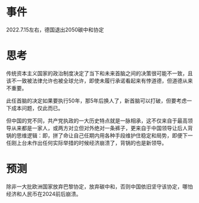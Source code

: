 # 事件

2022.7.15左右，德国退出2050碳中和协定



# 思考
传统资本主义国家的政治制度决定了当下和未来首脑之间的决策很可能不一致，且该不一致被法律允许也被全球允许，即使未履行承诺看起来有悖道德，但道德从来不重要。

此任首脑的决定如果要执行50年，那5年后换人了，新首脑可以打破，但要考虑一下成本问题，仅此而已。

但中国的党不同，共产党执政的一大历史特点就是一脉相承，这不仅来自于最高领导从来都是一家人，或两方对立但对外绝对一条裤子，更来自于中国领导让后人背锅的思维逻辑：即，拼了命让自己任期内用各种手段维护住稳定和局势，即便下一任刚上台未作出任何实际举措的时候经济崩溃了，背锅的也是新领导。



# 预测

除非一大批欧洲国家放弃巴黎协定，放弃碳中和，否则中国依旧坚守该协定，哪怕经济和人民币在2024前后崩溃。